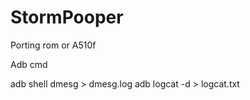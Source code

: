 # StormPooper
Porting rom or A510f
 
 Adb cmd
 
 adb shell dmesg > dmesg.log
 adb logcat -d > logcat.txt

